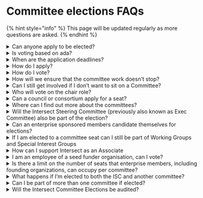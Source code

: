 # Committee elections FAQs

{% hint style="info" %}
This page will be updated regularly as more questions are asked.
{% endhint %}

<details>

<summary>Can anyone apply to be elected?</summary>

No, only individual, enterprise, and seed funder members can apply for a seat.  \
Associate members are not eligible.

</details>

<details>

<summary>Is voting based on ada? </summary>

No, it is one member one vote so each member will have one vote for each seat



</details>

<details>

<summary>When are the application deadlines?</summary>

Applications will open on March 24 and close on April 11 at 12PM UTC.

</details>

<details>

<summary>How do I apply?</summary>

The application form will be accessible through the member portal. Here is the [link](https://members.intersectmbo.org/)&#x20;

</details>

<details>

<summary>How do I vote?</summary>

All voting will be conducted through the [member portal](https://members.intersectmbo.org/), where members can find more details.

</details>

<details>

<summary>How will we ensure that the committee work doesn’t stop?</summary>

The elections are divided into two phases: 50% of the seats were elected in October 2024, and the remaining 50% will be elected in April 2025.

</details>

<details>

<summary>Can I still get involved if I don’t want to sit on a Committee?</summary>

Yes, we have a variety of Working Groups, Special Interest Groups and other initiatives you can get involved in. Feel free to reach out to us via email [contact@intersectmbo.org](mailto:contact@intersectmbo.org)

</details>

<details>

<summary>Who will vote on the chair role?</summary>

We propose the community-elected committee self-elect a chair within two weeks of the election result.

</details>

<details>

<summary>Can a council or consortium apply for a seat?</summary>

No, it is one person one seat. &#x20;

</details>

<details>

<summary>Where can I find out more about the committees?</summary>

Each of the committees has a space in the [Knowledge Base](https://docs.intersectmbo.org/intersect-overview/intersect-committees) which also includes their contact details. We've also created an application pack with key information about the committees, which you can find [here](broken-reference).

</details>

<details>

<summary>Will the Intersect Steering Committee (previously also known as Exec Committee) also be part of the election?</summary>

Yes, the community seats for this committee will be part of the election. &#x20;

</details>

<details>

<summary>Can an enterprise sponsored members candidate themselves for elections?</summary>

Yes, if you are a member of an organization which is paying for an Enterprise membership and for your membership too, then you can apply to be a candidate and you can also vote in the election.&#x20;

Please note your affiliation with your organization in the application form.

</details>

<details>

<summary>If I am elected to a committee seat can I still be part of Working Groups and Special Interest Groups</summary>

Yes, any member can participate in Working Groups and Special Interest Groups.  This is actively encouraged.

</details>

<details>

<summary>How can I support Intersect as an Associate</summary>

Associates are very much welcome to participate in Town Halls, Working Groups and Special Interest Groups.

</details>

<details>

<summary>I am an employee of a seed funder organisation, can I vote?</summary>

As an employee of a seed funder organisation you are not eligible to vote, however if you personally join Intersect as an individual member then you will be able to vote through this membership.

</details>

<details>

<summary>Is there a limit on the number of seats that enterprise members, including founding organizations, can occupy per committee?</summary>

Yes, the current rule states that an enterprise member can hold a maximum of one seat per committee. However, this is still under review, so there may be future adjustments. There is an exception for the Product Committee and the Technical Steering Committee, where an enterprise member can hold up to two seats.

</details>

<details>

<summary>What happens if I’m elected to both the ISC and another committee?</summary>

If a candidate is nominated or elected to both the ISC and another committee, they are encouraged to prioritize their seat on the ISC. In this case, the candidate would step down from their seat on the other committee, allowing the next eligible candidate to take their place.

</details>

<details>

<summary>Can I be part of more than one committee if elected?</summary>

While it’s possible, we strongly recommend that community members join no more than two elected committees. Each role typically requires around 20 hours of commitment per month, and taking on more than two could affect your ability to contribute effectively and sustainably.

</details>

<details>

<summary>Will the Intersect Committee Elections be audited?</summary>

Yes, the entire end-to-end Intersect Committee Elections process will be audited by DQuadrant. All relevant information and datasets will be appropriately shared with the audit team to ensure transparency and accountability.

</details>
